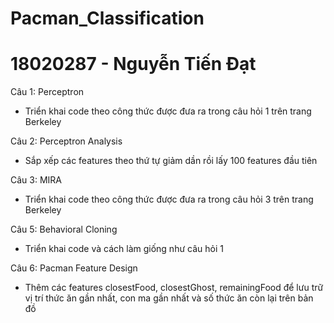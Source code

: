 # Pacman_Classification
# 18020287 - Nguyễn Tiến Đạt
Câu 1: Perceptron


- Triển khai code theo công thức được đưa ra trong câu hỏi 1 trên trang Berkeley

Câu 2: Perceptron Analysis



- Sắp xếp các features theo thứ tự giảm dần rồi lấy 100 features đầu tiên

Câu 3: MIRA


- Triển khai code theo công thức được đưa ra trong câu hỏi 3 trên trang Berkeley

Câu 5: Behavioral Cloning


- Triển khai code và cách làm giống như câu hỏi 1

Câu 6: Pacman Feature Design


-  Thêm các features closestFood, closestGhost, remainingFood để lưu trữ vị trí thức ăn gần nhất, con ma gần nhất và số thức ăn còn lại trên bản đồ


